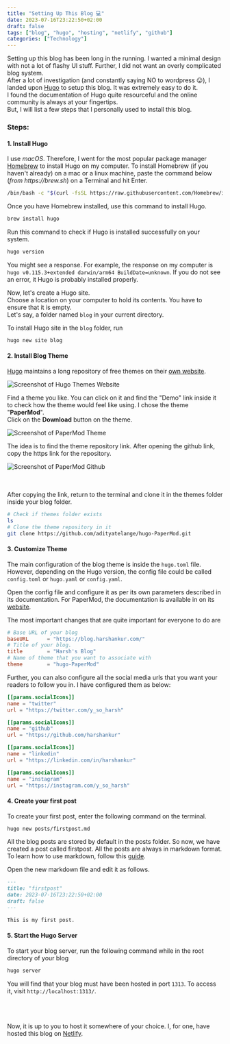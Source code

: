 ```yaml
---
title: "Setting Up This Blog 💻"
date: 2023-07-16T23:22:50+02:00
draft: false
tags: ["blog", "hugo", "hosting", "netlify", "github"]
categories: ["Technology"]
---
```


Setting up this blog has been long in the running. I wanted a minimal design with not a lot of flashy UI stuff. Further, I did not want an overly complicated blog system.\
After a lot of investigation (and constantly saying NO to wordpress 😛), I landed upon [Hugo](https://gohugo.io/) to setup this blog. It was extremely easy to do it.\
I found the documentation of Hugo quite resourceful and the online community is always at your fingertips.\
But, I will list a few steps that I personally used to install this blog.

### Steps:

#### 1. Install Hugo
I use _macOS_. Therefore, I went for the most popular package manager [Homebrew](https://brew.sh) to install Hugo on my computer. To install Homebrew (if you haven't already) on a mac or a linux machine, paste the command below (_from https://brew.sh_) on a Terminal and hit Enter.
```sh
/bin/bash -c "$(curl -fsSL https://raw.githubusercontent.com/Homebrew/install/HEAD/install.sh)"
```

Once you have Homebrew installed, use this command to install Hugo.
```sh
brew install hugo
```

Run this command to check if Hugo is installed successfully on your system.
```sh
hugo version
```
You might see a response. For example, the response on my computer is `hugo v0.115.3+extended darwin/arm64 BuildDate=unknown`.  If you do not see an error, it Hugo is probably installed properly.

Now, let's create a Hugo site.\
Choose a location on your computer to hold its contents. You have to ensure that it is empty.\
Let's say, a folder named `blog` in your current directory.

To install Hugo site in the `blog` folder, run
```sh
hugo new site blog
```

#### 2. Install Blog Theme
[Hugo](https://gohugo.io/) maintains a long repository of free themes on their [own website](https://themse.gohugo.io).

![Screenshot of Hugo Themes Website](/HugoThemesWebsite.png "Hugo Themes Website")

Find a theme you like. You can click on it and find the "Demo" link inside it to check how the theme would feel like using. I chose the theme "**PaperMod**".\
Click on the **Download** button on the theme.

![Screenshot of PaperMod Theme](/HugoThemesPaperMod.png "Hugo Themes PaperMod")

The idea is to find the theme repository link. After opening the github link, copy the https link for the repository.

![Screenshot of PaperMod Github](/PaperModGithub.png "PaperMod Github")

\
\
After copying the link, return to the terminal and clone it in the themes folder inside your blog folder.

```sh
# Check if themes folder exists
ls
# Clone the theme repository in it
git clone https://github.com/adityatelange/hugo-PaperMod.git
```

#### 3. Customize Theme
The main configuration of the blog theme is inside the `hugo.toml` file.
However, depending on the Hugo version, the config file could be called `config.toml` or `hugo.yaml` or `config.yaml`.

Open the config file and configure it as per its own parameters described in its documentation. For PaperMod, the documentation is available in on its [website](https://adityatelange.github.io/hugo-PaperMod/posts/papermod/papermod-installation/#sample-configyml).

The most important changes that are quite important for everyone to do are
```toml
# Base URL of your blog
baseURL      = "https://blog.harshankur.com/"
# Title of your blog.
title        = "Harsh's Blog"
# Name of theme that you want to associate with
theme        = "hugo-PaperMod"
```

Further, you can also configure all the social media urls that you want your readers to follow you in. I have configured them as below:
```toml
[[params.socialIcons]]
name = "twitter"
url = "https://twitter.com/y_so_harsh"

[[params.socialIcons]]
name = "github"
url = "https://github.com/harshankur"

[[params.socialIcons]]
name = "linkedin"
url = "https://linkedin.com/in/harshankur"

[[params.socialIcons]]
name = "instagram"
url = "https://instagram.com/y_so_harsh"
```

#### 4. Create your first post
To create your first post, enter the following command on the terminal.
```sh
hugo new posts/firstpost.md
```

All the blog posts are stored by default in the posts folder. So now, we have created a post called firstpost. All the posts are always in markdown format. To learn how to use markdown, follow this [guide](https://www.markdownguide.org/basic-syntax/).

Open the new markdown file and edit it as follows.

```md
---
title: "firstpost"
date: 2023-07-16T23:22:50+02:00
draft: false
---

This is my first post.
```

#### 5. Start the Hugo Server
To start your blog server, run the following command while in the root directory of your blog
```sh
hugo server
```

You will find that your blog must have been hosted in port `1313`. To access it, visit `http://localhost:1313/`.


\
\
\
Now, it is up to you to host it somewhere of your choice. I, for one, have hosted this blog on [Netlify](https://www.netlify.com/).